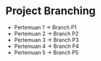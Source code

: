 ﻿# Project Branching
- Pertemuan 1 → Branch P1
- Pertemuan 2 → Branch P2
- Pertemuan 3 → Branch P3
- Pertemuan 4 → Branch P4
- Pertemuan 5 → Branch P5
